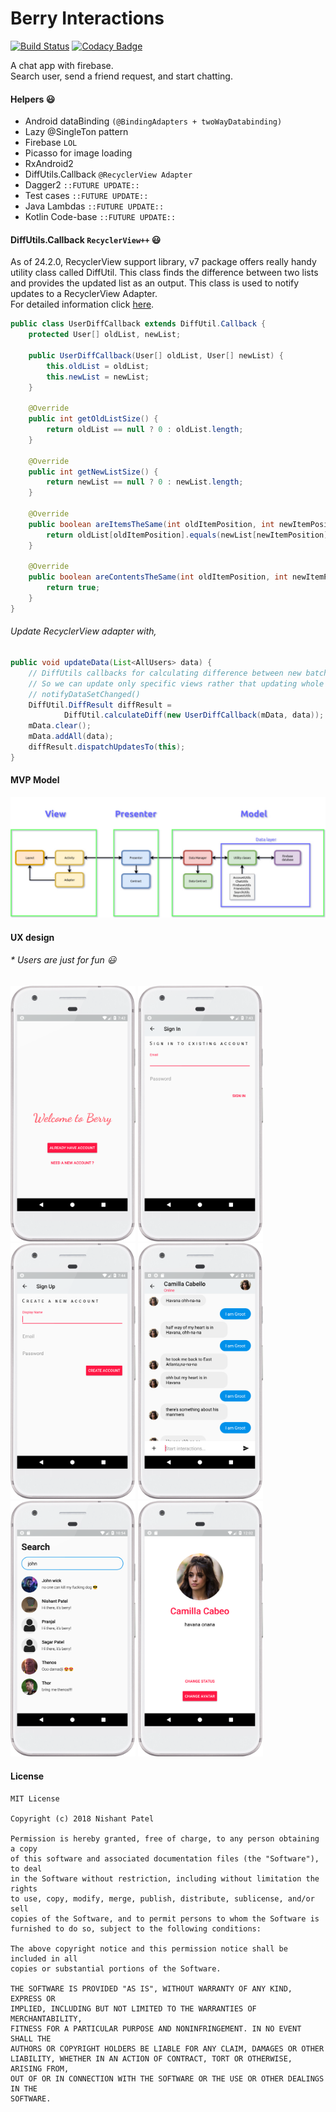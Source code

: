 # Berry Interactions

[![Build Status](https://travis-ci.com/nishantkp/berry-interactions.svg?token=2FXfJV7LpgiJJ6nPFCCt&branch=master)](https://travis-ci.com/nishantkp/berry-interactions)
[![Codacy Badge](https://api.codacy.com/project/badge/Grade/c21766684d4145bc97c8ee1d0669dd3f)](https://www.codacy.com/project/nishantkp/berry-interactions/dashboard?utm_source=github.com&amp;utm_medium=referral&amp;utm_content=nishantkp/berry-interactions&amp;utm_campaign=Badge_Grade_Dashboard)

A chat app with firebase. 
<br>Search user, send a friend request, and start chatting.</br>

#### Helpers :smiley:

- Android dataBinding  `(@BindingAdapters + twoWayDatabinding)`
- Lazy @SingleTon pattern
- Firebase `LOL`
- Picasso for image loading
- RxAndroid2
- DiffUtils.Callback `@RecyclerView Adapter`
- Dagger2 `::FUTURE UPDATE::`
- Test cases `::FUTURE UPDATE::`
- Java Lambdas `::FUTURE UPDATE::`
- Kotlin Code-base `::FUTURE UPDATE::`

#### DiffUtils.Callback `RecyclerView++` :smiley:

As of 24.2.0, RecyclerView support library, v7 package offers really handy utility class called DiffUtil. This class finds the difference between two lists and provides the updated list as an output. This class is used to notify updates to a RecyclerView Adapter.
<br>For detailed information click [here](https://android.jlelse.eu/smart-way-to-update-recyclerview-using-diffutil-345941a160e0).</br>

```java
public class UserDiffCallback extends DiffUtil.Callback {
    protected User[] oldList, newList;

    public UserDiffCallback(User[] oldList, User[] newList) {
        this.oldList = oldList;
        this.newList = newList;
    }

    @Override
    public int getOldListSize() {
        return oldList == null ? 0 : oldList.length;
    }

    @Override
    public int getNewListSize() {
        return newList == null ? 0 : newList.length;
    }

    @Override
    public boolean areItemsTheSame(int oldItemPosition, int newItemPosition) {
        return oldList[oldItemPosition].equals(newList[newItemPosition]);
    }

    @Override
    public boolean areContentsTheSame(int oldItemPosition, int newItemPosition) {
        return true;
    }
}
```
###### Update RecyclerView adapter with,
```java
public void updateData(List<AllUsers> data) {
    // DiffUtils callbacks for calculating difference between new batch of data and old data
    // So we can update only specific views rather that updating whole list with
    // notifyDataSetChanged()
    DiffUtil.DiffResult diffResult =
            DiffUtil.calculateDiff(new UserDiffCallback(mData, data));
    mData.clear();
    mData.addAll(data);
    diffResult.dispatchUpdatesTo(this);
}
```

#### MVP Model

![berry-model](/ux/berry-model.jpg)

#### UX design
###### * Users are just for fun :smiley:
<img src="/ux/start_screen.png" width="200"> <img src="/ux/sign_in.png" width="200"> <img src="/ux/sign_up.png" width="200"> <img src="/ux/interactions_4.png" width="200"> <img src="/ux/user_search_1.png" width="200"> <img src="/ux/account_settings.png" width="200">

#### License 
```
MIT License

Copyright (c) 2018 Nishant Patel

Permission is hereby granted, free of charge, to any person obtaining a copy
of this software and associated documentation files (the "Software"), to deal
in the Software without restriction, including without limitation the rights
to use, copy, modify, merge, publish, distribute, sublicense, and/or sell
copies of the Software, and to permit persons to whom the Software is
furnished to do so, subject to the following conditions:

The above copyright notice and this permission notice shall be included in all
copies or substantial portions of the Software.

THE SOFTWARE IS PROVIDED "AS IS", WITHOUT WARRANTY OF ANY KIND, EXPRESS OR
IMPLIED, INCLUDING BUT NOT LIMITED TO THE WARRANTIES OF MERCHANTABILITY,
FITNESS FOR A PARTICULAR PURPOSE AND NONINFRINGEMENT. IN NO EVENT SHALL THE
AUTHORS OR COPYRIGHT HOLDERS BE LIABLE FOR ANY CLAIM, DAMAGES OR OTHER
LIABILITY, WHETHER IN AN ACTION OF CONTRACT, TORT OR OTHERWISE, ARISING FROM,
OUT OF OR IN CONNECTION WITH THE SOFTWARE OR THE USE OR OTHER DEALINGS IN THE
SOFTWARE.
```
